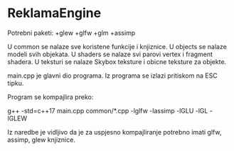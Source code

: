 # ReklamaEngine
Potrebni paketi:
+glew
+glfw
+glm
+assimp

U common se nalaze sve koristene funkcije i knjiznice.
U objects se nalaze modeli svih objekata.
U shaders se nalaze svi parovi vertex i fragment shadera.
U teksturi se nalaze Skybox teksture i obicne teksture za objekte.

main.cpp je glavni dio programa. Iz programa se izlazi pritiskom na ESC tipku.

Program se kompajlira preko:

g++ -std=c++17 main.cpp common/*.cpp -lglfw -lassimp -lGLU -lGL -lGLEW

Iz naredbe je vidljivo da je za uspjesno kompajliranje potrebno imati glfw, assimp, glew knjiznice.
